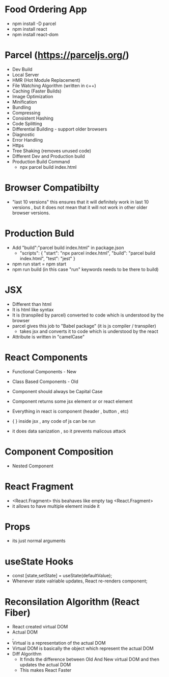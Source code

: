 # Food Ordering App

- npm install -D parcel
- npm install react
- npm install react-dom

# Parcel (https://parceljs.org/)

- Dev Build
- Local Server
- HMR (Hot Module Replacement)
- File Watching Algorithm (written in c++)
- Caching (Faster Builds)
- Image Optimization
- Minification
- Bundling
- Compressing
- Consistent Hashing
- Code Splitting
- Differential Building - support older browsers
- Diagnostic
- Error Handling
- Https
- Tree Shaking (removes unused code)
- Different Dev and Production build
- Production Build Command
  - npx parcel build index.html

# Browser Compatibilty

- "last 10 versions" this ensures that it will definitely work in last 10 versions , but it does not mean that it will not work in other older browser versions.

# Production Buld

- Add "build":"parcel build index.html" in package.json
  - "scripts": {
    "start": "npx parcel index.html",
    "build": "parcel build index.html",
    "test": "jest"
    }
- npm run start = npm start
- npm run build (in this case "run" keywords needs to be there to build)

# JSX

- Different than html
- It is html like syntax
- It is (transpiled by parcel) converted to code which is understood by the browser
- parcel gives this job to "Babel package" (it is js compiler / transpiler)
  - takes jsx and converts it to code which is understood by the react
- Attribute is written in "camelCase"

# React Components

- Functional Components - New
- Class Based Components - Old

- Component should always be Capital Case
- Component returns some jsx element or or react element
- Everything in react is component (header , button , etc)
- { } inside jsx , any code of js can be run
- it does data sanization , so it prevents malicous attack

# Component Composition

- Nested Component

# React Fragment

- <React.Fragment> this beahaves like empty tag <React.Fragment>
- it allows to have multiple element inside it

# Props

- its just normal arguments

# useState Hooks

- const [state,setState] = useState(defaultValue);
- Whenever state valriable updates, React re-renders component;

# Reconsilation Algorithm (React Fiber)

- React created virtual DOM
- Actual DOM <div>,<img>
- Virtual is a representation of the actual DOM
- Virtual DOM is basically the object which represent the actual DOM 
- Diff Algorithm
  - It finds the difference between Old And New  virtual DOM and then updates the actual DOM
  - This makes React Faster
